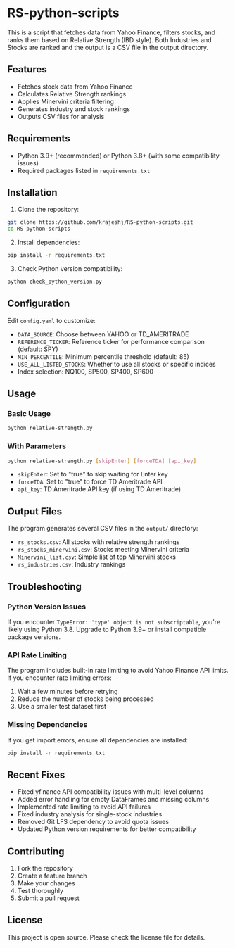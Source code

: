 # RS-python-scripts

This is a script that fetches data from Yahoo Finance, filters stocks, and ranks them based on Relative Strength (IBD style). Both Industries and Stocks are ranked and the output is a CSV file in the output directory.

## Features

- Fetches stock data from Yahoo Finance
- Calculates Relative Strength rankings
- Applies Minervini criteria filtering
- Generates industry and stock rankings
- Outputs CSV files for analysis

## Requirements

- Python 3.9+ (recommended) or Python 3.8+ (with some compatibility issues)
- Required packages listed in `requirements.txt`

## Installation

1. Clone the repository:
```bash
git clone https://github.com/krajeshj/RS-python-scripts.git
cd RS-python-scripts
```

2. Install dependencies:
```bash
pip install -r requirements.txt
```

3. Check Python version compatibility:
```bash
python check_python_version.py
```

## Configuration

Edit `config.yaml` to customize:

- `DATA_SOURCE`: Choose between YAHOO or TD_AMERITRADE
- `REFERENCE_TICKER`: Reference ticker for performance comparison (default: SPY)
- `MIN_PERCENTILE`: Minimum percentile threshold (default: 85)
- `USE_ALL_LISTED_STOCKS`: Whether to use all stocks or specific indices
- Index selection: NQ100, SP500, SP400, SP600

## Usage

### Basic Usage
```bash
python relative-strength.py
```

### With Parameters
```bash
python relative-strength.py [skipEnter] [forceTDA] [api_key]
```

- `skipEnter`: Set to "true" to skip waiting for Enter key
- `forceTDA`: Set to "true" to force TD Ameritrade API
- `api_key`: TD Ameritrade API key (if using TD Ameritrade)

## Output Files

The program generates several CSV files in the `output/` directory:

- `rs_stocks.csv`: All stocks with relative strength rankings
- `rs_stocks_minervini.csv`: Stocks meeting Minervini criteria
- `Minervini_list.csv`: Simple list of top Minervini stocks
- `rs_industries.csv`: Industry rankings

## Troubleshooting

### Python Version Issues
If you encounter `TypeError: 'type' object is not subscriptable`, you're likely using Python 3.8. Upgrade to Python 3.9+ or install compatible package versions.

### API Rate Limiting
The program includes built-in rate limiting to avoid Yahoo Finance API limits. If you encounter rate limiting errors:

1. Wait a few minutes before retrying
2. Reduce the number of stocks being processed
3. Use a smaller test dataset first

### Missing Dependencies
If you get import errors, ensure all dependencies are installed:
```bash
pip install -r requirements.txt
```

## Recent Fixes

- Fixed yfinance API compatibility issues with multi-level columns
- Added error handling for empty DataFrames and missing columns
- Implemented rate limiting to avoid API failures
- Fixed industry analysis for single-stock industries
- Removed Git LFS dependency to avoid quota issues
- Updated Python version requirements for better compatibility

## Contributing

1. Fork the repository
2. Create a feature branch
3. Make your changes
4. Test thoroughly
5. Submit a pull request

## License

This project is open source. Please check the license file for details.